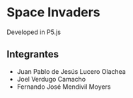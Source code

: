 # Space Invaders
Developed in P5.js

## Integrantes
- Juan Pablo de Jesús Lucero Olachea
- Joel Verdugo Camacho
- Fernando José Mendivil Moyers
